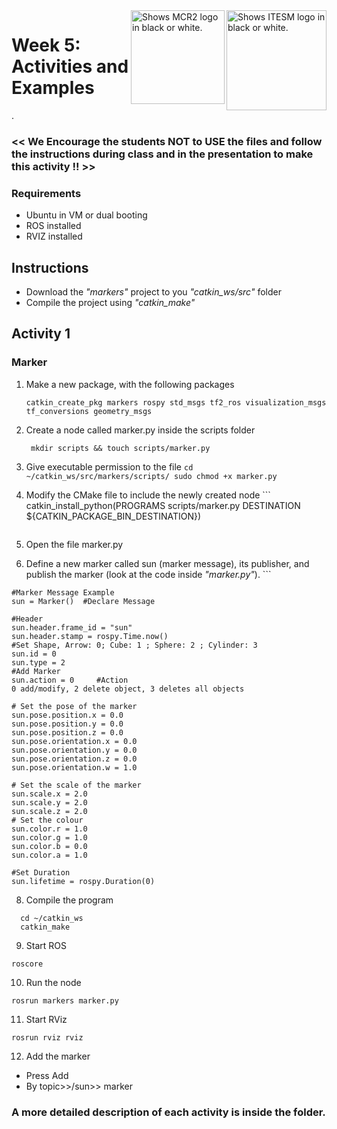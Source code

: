 <picture>
  <source media="(prefers-color-scheme: dark)" srcset="https://github.com/ManchesterRoboticsLtd/MR3001C_Cyber-Physical_Systems_I/blob/main/Misc/Logos/Logotipo%20Vertical%20Bco_Transparente.png">
  <source media="(prefers-color-scheme: light)" srcset="https://github.com/ManchesterRoboticsLtd/MR3001C_Cyber-Physical_Systems_I/blob/main/Misc/Logos/Logotipo%20Vertical%20Azul%20transparente.png">
  <img alt="Shows ITESM logo in black or white." width="160" align="right">
</picture>

<picture>
  <source media="(prefers-color-scheme: dark)" srcset="https://github.com/ManchesterRoboticsLtd/MR3001C_Cyber-Physical_Systems_I/blob/main/Misc/Logos/MCR2_Logo_White.png">
  <source media="(prefers-color-scheme: light)" srcset="https://github.com/ManchesterRoboticsLtd/MR3001C_Cyber-Physical_Systems_I/blob/main/Misc/Logos/MCR2_Logo_Black.png">
  <img alt="Shows MCR2 logo in black or white." width="150" align="right">
</picture>


# Week 5: Activities and Examples
.
### << We Encourage the students NOT to USE the files and follow the instructions during class and in the presentation to make this activity !! >>

### Requirements
* Ubuntu in VM or dual booting
* ROS installed
* RVIZ installed

## Instructions
* Download the *"markers"* project to you *"catkin_ws/src"* folder
* Compile the project using *"catkin_make"*

## Activity 1
  ### Marker
  1. Make a new package, with the following packages 
    
      ```
      catkin_create_pkg markers rospy std_msgs tf2_ros visualization_msgs tf_conversions geometry_msgs
      ```
      
  2. Create a node called marker.py inside the scripts folder
     ```
      mkdir scripts && touch scripts/marker.py
      ```
     
  3. Give executable permission to the file
    ```
    cd ~/catkin_ws/src/markers/scripts/
    sudo chmod +x marker.py
    ```

  4. Modify the CMake file to include the newly created node
    ```
    catkin_install_python(PROGRAMS scripts/marker.py
     DESTINATION ${CATKIN_PACKAGE_BIN_DESTINATION})
     ```
  5. Open the file marker.py
  6. Define a new marker called sun (marker message), its publisher, and publish the marker (look at the code inside *"marker.py"*).
    ```

    #Marker Message Example
    sun = Marker()	#Declare Message
    
    #Header
    sun.header.frame_id = "sun"
    sun.header.stamp = rospy.Time.now()
    #Set Shape, Arrow: 0; Cube: 1 ; Sphere: 2 ; Cylinder: 3
    sun.id = 0
    sun.type = 2
    #Add Marker
    sun.action = 0     #Action 0 add/modify, 2 delete object, 3 deletes all objects
    
    # Set the pose of the marker
    sun.pose.position.x = 0.0
    sun.pose.position.y = 0.0
    sun.pose.position.z = 0.0
    sun.pose.orientation.x = 0.0
    sun.pose.orientation.y = 0.0
    sun.pose.orientation.z = 0.0
    sun.pose.orientation.w = 1.0
    
    # Set the scale of the marker
    sun.scale.x = 2.0
    sun.scale.y = 2.0
    sun.scale.z = 2.0
    # Set the colour
    sun.color.r = 1.0
    sun.color.g = 1.0
    sun.color.b = 0.0
    sun.color.a = 1.0
    
    #Set Duration
    sun.lifetime = rospy.Duration(0) 


  8. Compile the program
  ```
    cd ~/catkin_ws
    catkin_make
  ```
  9. Start ROS
  ```
  roscore
  ```
  10. Run the node
  ```
  rosrun markers marker.py
  ```
  11. Start RViz
  ```
  rosrun rviz rviz 
  ```
  12. Add the marker 
  * Press Add
  * By topic>>/sun>> marker


### A more detailed description of each activity is inside the folder.
